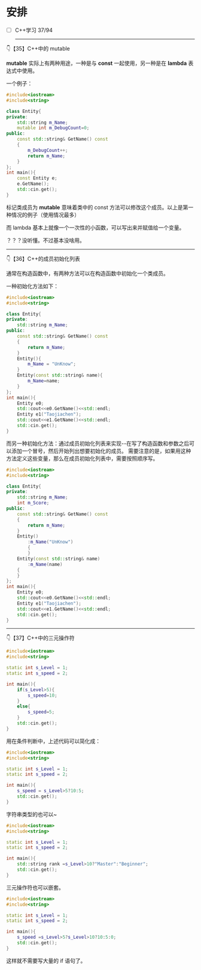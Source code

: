# 安排

- [ ] C++学习   37/94

  ---

  

👇【35】C++中的 mutable

**mutable** 实际上有两种用途，一种是与 **const** 一起使用，另一种是在 **lambda** 表达式中使用。 

一个例子：

```c++
#include<iostream>
#include<string>

class Entity{
private:
    std::string m_Name;
    mutable int m_DebugCount=0;
public:
    const std::string& GetName() const
    {   
        m_DebugCount++;
        return m_Name;
    }
};
int main(){
    const Entity e;
    e.GetName(); 
    std::cin.get();
}
```

标记类成员为 **mutable** 意味着类中的 const 方法可以修改这个成员。以上是第一种情况的例子（使用情况最多）

而 lambda 基本上就像一个一次性的小函数，可以写出来并赋值给一个变量。

？？？没听懂。不过基本没啥用。

---

👇【36】C++的成员初始化列表

通常在构造函数中，有两种方法可以在构造函数中初始化一个类成员。

一种初始化方法如下：

```c++
#include<iostream>
#include<string>

class Entity{
private:
    std::string m_Name;
public:
    const std::string& GetName() const
    {   
        return m_Name;
    }
    Entity(){
        m_Name = "UnKnow";
    }
    Entity(const std::string& name){
        m_Name=name;
    }
};
int main(){
    Entity e0;
    std::cout<<e0.GetName()<<std::endl;
    Entity e1("Taojiachen");
    std::cout<<e1.GetName()<<std::endl;
    std::cin.get();
}
```

而另一种初始化方法：通过成员初始化列表来实现--在写了构造函数和参数之后可以添加一个冒号，然后开始列出想要初始化的成员。 需要注意的是，如果用这种方法定义这些变量，那么在成员初始化列表中，需要按照顺序写。

```C++
#include<iostream>
#include<string>

class Entity{
private:
    std::string m_Name;
    int m_Score;
public:
    const std::string& GetName() const
    {   
        return m_Name;
    }
    Entity()
        :m_Name("UnKnow")
        {
        }
    Entity(const std::string& name)
        :m_Name(name)
    {
    }
};
int main(){
    Entity e0;
    std::cout<<e0.GetName()<<std::endl;
    Entity e1("Taojiachen");
    std::cout<<e1.GetName()<<std::endl;
    std::cin.get();
}
```

---

👇【37】C++中的三元操作符

 

```C++
#include<iostream>
#include<string>

static int s_Level = 1;
static int s_speed = 2;

int main(){
    if(s_Level>5){
        s_speed=10;
    }
    else{
        s_speed=5;
    }
    std::cin.get(); 
}
```

用在条件判断中，上述代码可以简化成：

```C++
#include<iostream>
#include<string>

static int s_Level = 1;
static int s_speed = 2;

int main(){
    s_speed = s_Level>5?10:5;
    std::cin.get(); 
}
```

  字符串类型的也可以~

```C++
#include<iostream>
#include<string>

static int s_Level = 1;
static int s_speed = 2;

int main(){
    std::string rank =s_Level>10?"Master":"Beginner";
    std::cin.get(); 
}
```

三元操作符也可以嵌套。

```C++
#include<iostream>
#include<string>

static int s_Level = 1;
static int s_speed = 2;

int main(){
    s_speed =s_Level>5?s_Level>10?10:5:0;
    std::cin.get(); 
}
```

这样就不需要写大量的 if 语句了。